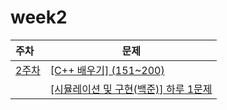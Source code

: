# week2

|주차|문제|
|:----|-----|
|<span style="color:purple">[2주차](https://github.com/14th-robot-algorithm-study/week2)<span>|[[C++ 배우기] (151~200)](https://www.acmicpc.net/workbook/view/569)|
||[[시뮬레이션 및 구현(백준)] 하루 1문제](https://solved.ac/problems/tags/implementation?sort=id&direction=asc&page=1)|
